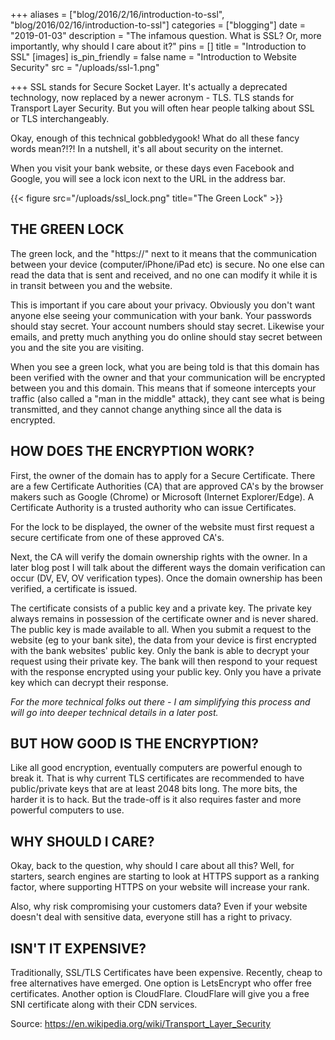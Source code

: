 +++
aliases = ["blog/2016/2/16/introduction-to-ssl", "blog/2016/02/16/introduction-to-ssl"]
categories = ["blogging"]
date = "2019-01-03"
description = "The infamous question.  What is SSL?  Or, more importantly, why should I care about it?"
pins = []
title = "Introduction to SSL"
[images]
is_pin_friendly = false
name = "Introduction to Website Security"
src = "/uploads/ssl-1.png"

+++
SSL stands for Secure Socket Layer. It's actually a deprecated technology, now replaced by a newer acronym - TLS.  TLS stands for Transport Layer Security. But you will often hear people talking about SSL or TLS interchangeably.

Okay, enough of this technical gobbledygook!  What do all these fancy words mean?!?!  In a nutshell, it's all about security on the internet.

When you visit your bank website, or these days even Facebook and Google, you will see a lock icon next to the URL in the address bar.

{{< figure src="/uploads/ssl_lock.png" title="The Green Lock" >}}

## THE GREEN LOCK

The green lock, and the "https://" next to it means that the communication between your device (computer/iPhone/iPad etc) is secure.  No one else can read the data that is sent and received, and no one can modify it while it is in transit between you and the website.

This is important if you care about your privacy.  Obviously you don't want anyone else seeing your communication with your bank.  Your passwords should stay secret.  Your account numbers should stay secret.  Likewise your emails, and pretty much anything you do online should stay secret between you and the site you are visiting.

When you see a green lock, what you are being told is that this domain has been verified with the owner and that your communication will be encrypted between you and this domain.  This means that if someone intercepts your traffic (also called a "man in the middle" attack), they cant see what is being transmitted, and they cannot change anything since all the data is encrypted.

## HOW DOES THE ENCRYPTION WORK?

First, the owner of the domain has to apply for a Secure Certificate.  There are a few Certificate Authorities (CA) that are approved CA's by the browser makers such as Google (Chrome) or Microsoft (Internet Explorer/Edge).  A Certificate Authority is a trusted authority who can issue Certificates.

For the lock to be displayed, the owner of the website must first request a secure certificate from one of these approved CA's.

Next, the CA will verify the domain ownership rights with the owner.  In a later blog post I will talk about the different ways the domain verification can occur (DV, EV, OV verification types).  Once the domain ownership has been verified, a certificate is issued.

The certificate consists of a public key and a private key.  The private key always remains in possession of the certificate owner and is never shared.  The public key is made available to all.  When you submit a request to the website (eg to your bank site), the data from your device is first encrypted with the bank websites' public key.  Only the bank is able to decrypt your request using their private key.  The bank will then respond to your request with the response encrypted using your public key.  Only you have a private key which can decrypt their response.

_For the more technical folks out there - I am simplifying this process and will go into deeper technical details in a later post._

## BUT HOW GOOD IS THE ENCRYPTION?

Like all good encryption, eventually computers are powerful enough to break it.  That is why current TLS certificates are recommended to have public/private keys that are at least 2048 bits long.  The more bits, the harder it is to hack.  But the trade-off is it also requires faster and more powerful computers to use.

## WHY SHOULD I CARE?

Okay, back to the question, why should I care about all this?  Well, for starters, search engines are starting to look at HTTPS support as a ranking factor, where supporting HTTPS on your website will increase your rank.

Also, why risk compromising your customers data?  Even if your website doesn't deal with sensitive data, everyone still has a right to privacy.

## ISN'T IT EXPENSIVE?

Traditionally, SSL/TLS Certificates have been expensive.  Recently, cheap to free alternatives have emerged.  One option is LetsEncrypt who offer free certificates.  Another option is CloudFlare.  CloudFlare will give you a free SNI certificate along with their CDN services.

Source: https://en.wikipedia.org/wiki/Transport_Layer_Security
